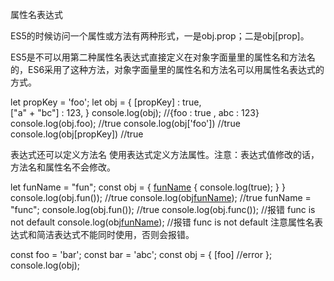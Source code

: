 属性名表达式

ES5的时候访问一个属性或方法有两种形式，一是obj.prop；二是obj[prop]。

ES5是不可以用第二种属性名表达式直接定义在对象字面量里的属性名和方法名的，ES6采用了这种方法，对象字面量里的属性名和方法名可以用属性名表达式的方式。

 let propKey = 'foo';
let obj = {
    [propKey] : true,	
    ["a" + "bc"] : 123,
 }
console.log(obj);       //{foo : true , abc : 123}
console.log(obj.foo);   //true
console.log(obj['foo']) //true
console.log(obj[propKey])   //true

表达式还可以定义方法名 使用表达式定义方法属性。注意：表达式值修改的话，方法名和属性名不会修改。

let funName = "fun";
const obj = {
     [funName]() {
         console.log(true);
    }
}
console.log(obj.fun());    //true
console.log(obj[funName]());    //true
funName = "func";
console.log(obj.fun());        //true
console.log(obj.func());    //报错  func is not default
console.log(obj[funName]());    //报错  func is not default
注意属性名表达式和简洁表达式不能同时使用，否则会报错。

const foo = 'bar';
const bar = 'abc';
const obj = {
     [foo]           //error
};
console.log(obj);
